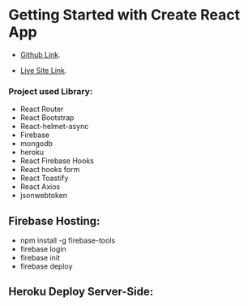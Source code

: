 # Getting Started with Create React App

- [Github Link](https://github.com/ProgrammingHeroWC4/warehouse-management-client-side-mdshohed).

- [Live Site Link](https://electronicswarehouse-2078b.web.app/).


### Project used Library:
- React Router 
- React Bootstrap 
- React-helmet-async
- Firebase 
- mongodb
- heroku
- React Firebase Hooks
- React hooks form 
- React Toastify
- React Axios
- jsonwebtoken

## Firebase Hosting: 
- npm install -g firebase-tools
- firebase login
- firebase init
- firebase deploy

## Heroku Deploy Server-Side:
